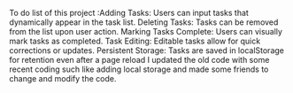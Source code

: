To do list of this project :Adding Tasks: Users can input tasks that dynamically appear in the task list. Deleting Tasks: Tasks can be removed from the list upon user action. Marking Tasks Complete: Users can visually mark tasks as completed. Task Editing: Editable tasks allow for quick corrections or updates. Persistent Storage: Tasks are saved in localStorage for retention even after a page reload
 I updated the old code with some recent coding such like adding local storage and made some friends to change and modify the code.

